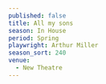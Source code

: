 ```yaml
---
published: false
title: All my sons
season: In House
period: Spring
playwright: Arthur Miller
season_sort: 240
venue:
  - New Theatre
---
```



